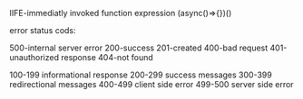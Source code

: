 IIFE-immediatly invoked function expression    (async()=>{})()

error status cods:

500-internal server error
200-success
201-created
400-bad request
401-unauthorized response
404-not found

100-199 informational response
200-299 success messages
300-399 redirectional messages
400-499 client side error
499-500 server side error